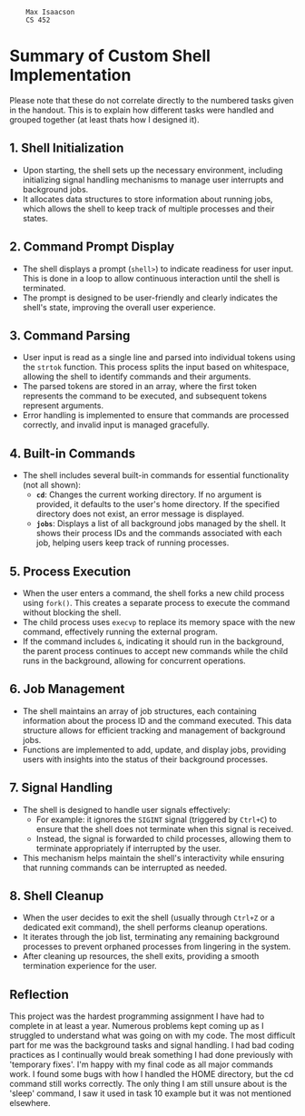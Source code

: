         Max Isaacson
        CS 452
# Summary of Custom Shell Implementation
Please note that these do not correlate directly to the numbered tasks given in the handout. This is to explain how different tasks were handled and grouped together (at least thats how I designed it).
## 1. Shell Initialization
- Upon starting, the shell sets up the necessary environment, including initializing signal handling mechanisms to manage user interrupts and background jobs.
- It allocates data structures to store information about running jobs, which allows the shell to keep track of multiple processes and their states.

## 2. Command Prompt Display
- The shell displays a prompt (`shell>`) to indicate readiness for user input. This is done in a loop to allow continuous interaction until the shell is terminated.
- The prompt is designed to be user-friendly and clearly indicates the shell's state, improving the overall user experience.

## 3. Command Parsing
- User input is read as a single line and parsed into individual tokens using the `strtok` function. This process splits the input based on whitespace, allowing the shell to identify commands and their arguments.
- The parsed tokens are stored in an array, where the first token represents the command to be executed, and subsequent tokens represent arguments.
- Error handling is implemented to ensure that commands are processed correctly, and invalid input is managed gracefully.

## 4. Built-in Commands
- The shell includes several built-in commands for essential functionality (not all shown):
  - **`cd`**: Changes the current working directory. If no argument is provided, it defaults to the user's home directory. If the specified directory does not exist, an error message is displayed.
  - **`jobs`**: Displays a list of all background jobs managed by the shell. It shows their process IDs and the commands associated with each job, helping users keep track of running processes.

## 5. Process Execution
- When the user enters a command, the shell forks a new child process using `fork()`. This creates a separate process to execute the command without blocking the shell.
- The child process uses `execvp` to replace its memory space with the new command, effectively running the external program.
- If the command includes `&`, indicating it should run in the background, the parent process continues to accept new commands while the child runs in the background, allowing for concurrent operations.

## 6. Job Management
- The shell maintains an array of job structures, each containing information about the process ID and the command executed. This data structure allows for efficient tracking and management of background jobs.
- Functions are implemented to add, update, and display jobs, providing users with insights into the status of their background processes.

## 7. Signal Handling
- The shell is designed to handle user signals effectively:
  - For example: it ignores the `SIGINT` signal (triggered by `Ctrl+C`) to ensure that the shell does not terminate when this signal is received.
  - Instead, the signal is forwarded to child processes, allowing them to terminate appropriately if interrupted by the user.
- This mechanism helps maintain the shell's interactivity while ensuring that running commands can be interrupted as needed.

## 8. Shell Cleanup
- When the user decides to exit the shell (usually through `Ctrl+Z` or a dedicated exit command), the shell performs cleanup operations.
- It iterates through the job list, terminating any remaining background processes to prevent orphaned processes from lingering in the system.
- After cleaning up resources, the shell exits, providing a smooth termination experience for the user.


## Reflection
This project was the hardest programming assignment I have had to complete in at least a year. Numerous problems kept coming up as I struggled to understand what was going on with my code. The most difficult part for me was the background tasks and signal handling. I had bad coding practices as I continually would break something I had done previously with 'temporary fixes'. I'm happy with my final code as all major commands work. I found some bugs with how I handled the HOME directory, but the cd command still works correctly. The only thing I am still unsure about is the 'sleep' command, I saw it used in task 10 example but it was not mentioned elsewhere.
